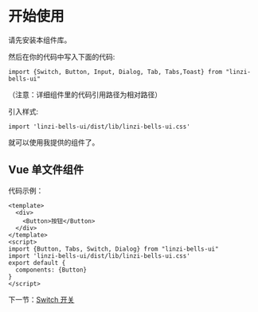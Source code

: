 # 开始使用

请先安装本组件库。

然后在你的代码中写入下面的代码:

`import {Switch, Button, Input, Dialog, Tab, Tabs,Toast} from "linzi-bells-ui"`

（注意：详细组件里的代码引用路径为相对路径）

引入样式:

`import 'linzi-bells-ui/dist/lib/linzi-bells-ui.css'`

就可以使用我提供的组件了。

## Vue 单文件组件

代码示例：

```
<template>
  <div>
    <Button>按钮</Button>
  </div>
</template>
<script>
import {Button, Tabs, Switch, Dialog} from "linzi-bells-ui"
import 'linzi-bells-ui/dist/lib/linzi-bells-ui.css'
export default {
  components: {Button}
}
</script>
```

下一节：[Switch 开关](#/doc/switch)